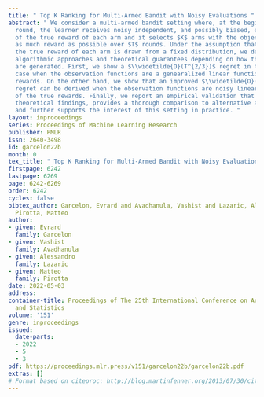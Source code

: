 ```yaml
---
title: " Top K Ranking for Multi-Armed Bandit with Noisy Evaluations "
abstract: " We consider a multi-armed bandit setting where, at the beginning of each
  round, the learner receives noisy independent, and possibly biased, evaluations
  of the true reward of each arm and it selects $K$ arms with the objective of accumulating
  as much reward as possible over $T$ rounds. Under the assumption that at each round
  the true reward of each arm is drawn from a fixed distribution, we derive different
  algorithmic approaches and theoretical guarantees depending on how the evaluations
  are generated. First, we show a $\\widetilde{O}(T^{2/3})$ regret in the general
  case when the observation functions are a genearalized linear function of the true
  rewards. On the other hand, we show that an improved $\\widetilde{O}(\\sqrt{T})$
  regret can be derived when the observation functions are noisy linear functions
  of the true rewards. Finally, we report an empirical validation that confirms our
  theoretical findings, provides a thorough comparison to alternative approaches,
  and further supports the interest of this setting in practice. "
layout: inproceedings
series: Proceedings of Machine Learning Research
publisher: PMLR
issn: 2640-3498
id: garcelon22b
month: 0
tex_title: " Top K Ranking for Multi-Armed Bandit with Noisy Evaluations "
firstpage: 6242
lastpage: 6269
page: 6242-6269
order: 6242
cycles: false
bibtex_author: Garcelon, Evrard and Avadhanula, Vashist and Lazaric, Alessandro and
  Pirotta, Matteo
author:
- given: Evrard
  family: Garcelon
- given: Vashist
  family: Avadhanula
- given: Alessandro
  family: Lazaric
- given: Matteo
  family: Pirotta
date: 2022-05-03
address:
container-title: Proceedings of The 25th International Conference on Artificial Intelligence
  and Statistics
volume: '151'
genre: inproceedings
issued:
  date-parts:
  - 2022
  - 5
  - 3
pdf: https://proceedings.mlr.press/v151/garcelon22b/garcelon22b.pdf
extras: []
# Format based on citeproc: http://blog.martinfenner.org/2013/07/30/citeproc-yaml-for-bibliographies/
---
```

